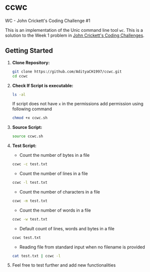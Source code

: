 # ccwc
WC - John Crickett's Coding Challenge #1

This is an implementation of the Unic command line tool `wc`. This is a solution to the Week 1 problem in [John Crickett's Coding Challenges](https://codingchallenges.fyi/challenges/challenge-wc/).

## Getting Started

1. **Clone Repository:**
   
   ```bash
   git clone https://github.com/AdityaCH1997/ccwc.git
   cd ccwc
   ```
2. **Check If Script is executable:**
   
   ```bash
   ls -al
   ```

   If script does not have `x` in the permissions add permission using following command

   ```bash
   chmod +x ccwc.sh
   ```
   
4. **Source Script:**

   ```bash
   source ccwc.sh
   ```

5. **Test Script:**

   * Count the number of bytes in a file
   ```bash
   ccwc -c test.txt
   ```

   * Count the number of lines in a file
   ```bash
   ccwc -l test.txt
   ```

   * Count the number of characters in a file
   ```bash
   ccwc -m test.txt
   ```

   * Count the number of words in a file
   ```bash
   ccwc -w test.txt
   ```

   * Default count of lines, words and bytes in a file
   ```bash
   ccwc test.txt
   ```

   * Reading file from standard input when no filename is provided
   ```bash
   cat test.txt | ccwc -l
   ```

6. Feel free to test further and add new functionalities
